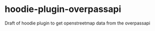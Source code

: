hoodie-plugin-overpassapi
=========================

Draft of hoodie plugin to get openstreetmap data from the overpassapi
